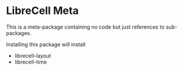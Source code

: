 # LibreCell Meta
This is a meta-package containing no code but just references to sub-packages.

Installing this package will install
* librecell-layout
* librecell-time